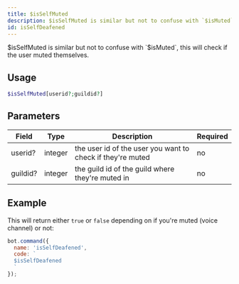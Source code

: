 ```yaml
---
title: $isSelfMuted 
description: $isSelfMuted is similar but not to confuse with `$isMuted`, this will check if the user muted themselves.
id: isSelfDeafened
---
```


$isSelfMuted is similar but not to confuse with `$isMuted`, this will check if the user muted themselves.

## Usage

```php
$isSelfMuted[userid?;guildid?]
```

## Parameters 


| Field     | Type    | Description                                        | Required |
|-----------|---------|----------------------------------------------------|----------|
| userid?      | integer  | the user id of the user you want to check if they're muted                             | no      |
| guildid?     | integer  | the guild id of the guild where they're muted in          | no       |


## Example

This will return either `true` or `false` depending on if you're muted (voice channel) or not:

```javascript
bot.command({
  name: 'isSelfDeafened',
  code: `
  $isSelfDeafened
  `
});
```
